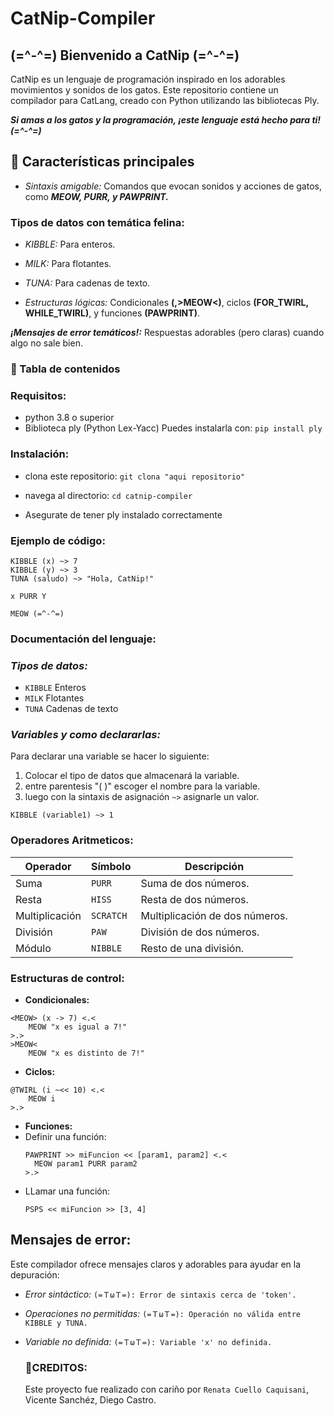 # CatNip-Compiler
## **(=^-^=) Bienvenido a CatNip (=^-^=)**

CatNip es un lenguaje de programación inspirado en los adorables movimientos y sonidos de los gatos. Este repositorio contiene un compilador para CatLang, creado con Python utilizando las bibliotecas Ply.

***Si amas a los gatos y la programación, ¡este lenguaje está hecho para ti! (=^-^=)***

 ## **🐾 Características principales**

- *Sintaxis amigable:* Comandos que evocan sonidos y acciones de gatos, como ***MEOW, PURR, y PAWPRINT.***

### **Tipos de datos con temática felina:**

- *KIBBLE:* Para enteros.

- *MILK:* Para flotantes.

- *TUNA:* Para cadenas de texto.

- *Estructuras lógicas:* Condicionales **(<MEOW>,>MEOW<)**, ciclos **(FOR_TWIRL, WHILE_TWIRL)**, y funciones **(PAWPRINT)**.

***¡Mensajes de error temáticos!:*** Respuestas adorables (pero claras) cuando algo no sale bien.

### 🍣 Tabla de contenidos

### Requisitos:

- python 3.8 o superior
- Biblioteca ply (Python Lex-Yacc) Puedes instalarla con:
  ```pip install ply```

### Instalación:

- clona este repositorio: ```git clona "aqui repositorio"```

- navega al directorio: ```cd catnip-compiler```
- Asegurate de tener ply instalado correctamente

### Ejemplo de código:

```
KIBBLE (x) ~> 7
KIBBLE (y) ~> 3
TUNA (saludo) ~> "Hola, CatNip!"

x PURR Y

MEOW (=^-^=) 
```

### **Documentación del lenguaje:**

### *Tipos de datos:*

- `KIBBLE` Enteros
- `MILK` Flotantes
- `TUNA` Cadenas de texto

### *Variables y como declararlas:*
Para declarar una variable se hacer lo siguiente:
1. Colocar el tipo de datos que almacenará la variable.
2. entre parentesis "( )" escoger el nombre para la variable.
3. luego con la sintaxis de asignación ```~>``` asignarle un valor.
```
KIBBLE (variable1) ~> 1
```

### Operadores Aritmeticos:

| Operador  | Símbolo   | Descripción               |
|-----------|-----------|---------------------------|
| Suma      | `PURR`    | Suma de dos números.      |
| Resta     | `HISS`    | Resta de dos números.     |
| Multiplicación | `SCRATCH` | Multiplicación de dos números. |
| División | `PAW` | División de dos números. |
| Módulo | `NIBBLE` | Resto de una división. |

### Estructuras de control:

- **Condicionales:**
```
<MEOW> (x -> 7) <.<
    MEOW "x es igual a 7!"
>.>
>MEOW<
    MEOW "x es distinto de 7!"
```
- **Ciclos:**
```
@TWIRL (i ~<< 10) <.<
    MEOW i
>.>
```
- **Funciones:**
- Definir una función:
  ```
  PAWPRINT >> miFuncion << [param1, param2] <.<
    MEOW param1 PURR param2
  >.>
  ```
- LLamar una función:
  ```
  PSPS << miFuncion >> [3, 4]
  ```
  
## **Mensajes de error:**

Este compilador ofrece mensajes claros y adorables para ayudar en la depuración:

- *Error sintáctico:* ```(=ＴωＴ=): Error de sintaxis cerca de 'token'.```

- *Operaciones no permitidas:* ```(=ＴωＴ=): Operación no válida entre KIBBLE y TUNA.```

- *Variable no definida:* ```(=ＴωＴ=): Variable 'x' no definida.```

  ### 💖CREDITOS:
  Este proyecto fue realizado con cariño por ```Renata Cuello Caquisani```, Vicente Sanchéz, Diego Castro.

